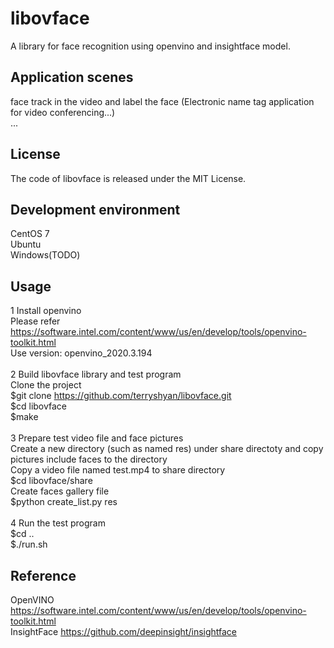 # libovface
A library for face recognition using openvino and insightface model.<br>

## Application scenes
face track in the video and label the face (Electronic name tag application for video conferencing...)<br>
...<br>

## License
The code of libovface is released under the MIT License. 

## Development environment
CentOS 7<br>
Ubuntu<br>
Windows(TODO)<br>

## Usage
1 Install openvino<br>
Please refer https://software.intel.com/content/www/us/en/develop/tools/openvino-toolkit.html<br>
Use version: openvino_2020.3.194<br>
<br>
2 Build libovface library and test program<br>
Clone the project<br>
$git clone https://github.com/terryshyan/libovface.git<br>
$cd libovface<br>
$make<br>
<br>
3 Prepare test video file and face pictures<br>
Create a new directory (such as named res) under share directoty and copy pictures include faces to the directory<br>
Copy a video file named test.mp4 to share directory<br>
$cd libovface/share<br>
Create faces gallery file<br>
$python create_list.py res<br>
<br>
4 Run the test program<br>
$cd ..<br>
$./run.sh<br>

## Reference
OpenVINO https://software.intel.com/content/www/us/en/develop/tools/openvino-toolkit.html <br>
InsightFace https://github.com/deepinsight/insightface <br>

